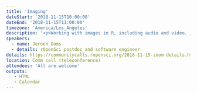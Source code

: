 ```yaml
---
title: 'Imaging'
dateStart: '2018-11-15T10:00:00'
dateEnd: '2018-11-15T11:00:00'
timezone: 'America/Los_Angeles'
description: '<p>Working with images in R, including audio and video. Jeroen Ooms will explain what images are, under the hood, and showcase several <a href="https://ropensci.org/packages/">rOpenSci packages</a> that form a modern toolkit for working with images in R, including <code>opencv</code>, <code>av</code>, <code>tesseract</code>, <code>magick</code> and <code>pdftools</code>.</p>'
speakers:
  - name: Jeroen Ooms
  - details: rOpenSci postdoc and software engineer
details: https://communitycalls.ropensci.org/2018-11-15-zoom-details.html
location: Comm call (teleconference)
attendees: 'All are welcome'
outputs: 
   - HTML
   - Calendar
---
```


